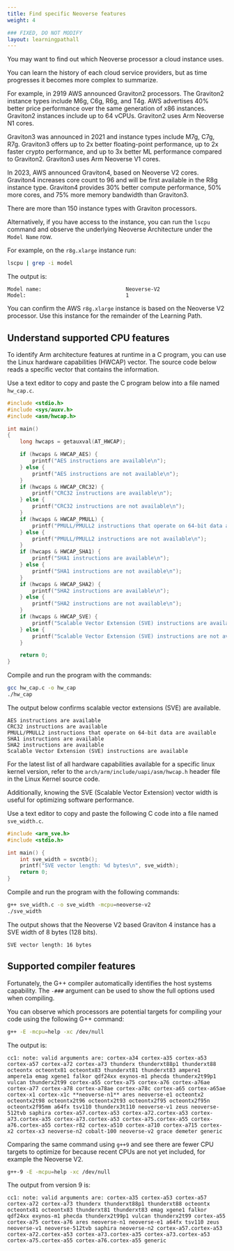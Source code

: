 ```yaml
---
title: Find specific Neoverse features
weight: 4

### FIXED, DO NOT MODIFY
layout: learningpathall
---
```


You may want to find out which Neoverse processor a cloud instance uses.

You can learn the history of each cloud service providers, but as time progresses it becomes more complex to summarize. 

For example, in 2919 AWS announced Graviton2 processors. The Graviton2 instance types include M6g, C6g, R6g, and T4g. AWS advertises 40% better price performance over the same generation of x86 instances. Graviton2 instances include up to 64 vCPUs. Graviton2 uses Arm Neoverse N1 cores.

Graviton3 was announced in 2021 and instance types include M7g, C7g, R7g. Graviton3 offers up to 2x better floating-point performance, up to 2x faster crypto performance, and up to 3x better ML performance compared to Graviton2. Graviton3 uses Arm Neoverse V1 cores.

In 2023, AWS announced Graviton4, based on Neoverse V2 cores. Graviton4 increases core count to 96 and will be first available in the R8g instance type. Graviton4 provides 30% better compute performance, 50% more cores, and 75% more memory bandwidth than Graviton3.

There are more than 150 instance types with Graviton processors.

Alternatively, if you have access to the instance, you can run the `lscpu` command and observe the underlying Neoverse Architecture under the `Model Name` row.

For example, on the `r8g.xlarge` instance run:

```bash
lscpu | grep -i model
```

The output is:

```output
Model name:                           Neoverse-V2
Model:                                1
```

You can confirm the AWS `r8g.xlarge` instance is based on the Neoverse V2 processor. Use this instance for the remainder of the Learning Path.

## Understand supported CPU features

To identify Arm architecture features at runtime in a C program, you can use the Linux hardware capabilities (HWCAP) vector. The source code below reads a specific vector that contains the information.

Use a text editor to copy and paste the C program below into a file named `hw_cap.c`.

```C
#include <stdio.h>
#include <sys/auxv.h>
#include <asm/hwcap.h>

int main()
{
    long hwcaps = getauxval(AT_HWCAP);

    if (hwcaps & HWCAP_AES) {
        printf("AES instructions are available\n");
    } else {
        printf("AES instructions are not available\n");
    }
    if (hwcaps & HWCAP_CRC32) {
        printf("CRC32 instructions are available\n");
    } else {
        printf("CRC32 instructions are not available\n");
    }
    if (hwcaps & HWCAP_PMULL) {
        printf("PMULL/PMULL2 instructions that operate on 64-bit data are available\n");
    } else {
        printf("PMULL/PMULL2 instructions are not available\n");
    }
    if (hwcaps & HWCAP_SHA1) {
        printf("SHA1 instructions are available\n");
    } else {
        printf("SHA1 instructions are not available\n");
    }
    if (hwcaps & HWCAP_SHA2) {
        printf("SHA2 instructions are available\n");
    } else {
        printf("SHA2 instructions are not available\n");
    }
    if (hwcaps & HWCAP_SVE) {
        printf("Scalable Vector Extension (SVE) instructions are available\n");
    } else {
        printf("Scalable Vector Extension (SVE) instructions are not available\n");
    }

    return 0;
}

```

Compile and run the program with the commands: 

```bash
gcc hw_cap.c -o hw_cap
./hw_cap
```

The output below confirms scalable vector extensions (SVE) are available.

```output
AES instructions are available
CRC32 instructions are available
PMULL/PMULL2 instructions that operate on 64-bit data are available
SHA1 instructions are available
SHA2 instructions are available
Scalable Vector Extension (SVE) instructions are available
```

For the latest list of all hardware capabilities available for a specific linux kernel version, refer to the `arch/arm/include/uapi/asm/hwcap.h` header file in the Linux Kernel source code.

Additionally, knowing the SVE (Scalable Vector Extension) vector width is useful for optimizing software performance. 

Use a text editor to copy and paste the following C code into a file named `sve_width.c`.  

```C
#include <arm_sve.h>
#include <stdio.h>

int main() {
    int sve_width = svcntb();
    printf("SVE vector length: %d bytes\n", sve_width);
    return 0;
}
```

Compile and run the program with the following commands: 

```bash
g++ sve_width.c -o sve_width -mcpu=neoverse-v2
./sve_width
```

The output shows that the Neoverse V2 based Graviton 4 instance has a SVE width of 8 bytes (128 bits).

```output
SVE vector length: 16 bytes
```

## Supported compiler features

Fortunately, the G++ compiler automatically identifies the host systems capability. The `-###` argument can be used to show the full options used when compiling. 

You can observe which processors are potential targets for compiling your code using the following G++ command:

```bash
g++ -E -mcpu=help -xc /dev/null
```

The output is:

```output
cc1: note: valid arguments are: cortex-a34 cortex-a35 cortex-a53 cortex-a57 cortex-a72 cortex-a73 thunderx thunderxt88p1 thunderxt88 octeontx octeontx81 octeontx83 thunderxt81 thunderxt83 ampere1 ampere1a emag xgene1 falkor qdf24xx exynos-m1 phecda thunderx2t99p1 vulcan thunderx2t99 cortex-a55 cortex-a75 cortex-a76 cortex-a76ae cortex-a77 cortex-a78 cortex-a78ae cortex-a78c cortex-a65 cortex-a65ae cortex-x1 cortex-x1c **neoverse-n1** ares neoverse-e1 octeontx2 octeontx2t98 octeontx2t96 octeontx2t93 octeontx2f95 octeontx2f95n octeontx2f95mm a64fx tsv110 thunderx3t110 neoverse-v1 zeus neoverse-512tvb saphira cortex-a57.cortex-a53 cortex-a72.cortex-a53 cortex-a73.cortex-a35 cortex-a73.cortex-a53 cortex-a75.cortex-a55 cortex-a76.cortex-a55 cortex-r82 cortex-a510 cortex-a710 cortex-a715 cortex-x2 cortex-x3 neoverse-n2 cobalt-100 neoverse-v2 grace demeter generic
```

Comparing the same command using `g++9` and see there are fewer CPU targets to optimize for because recent CPUs are not yet included, for example the Neoverse V2. 

```bash
g++-9 -E -mcpu=help -xc /dev/null
```

The output from version 9 is:

```output
cc1: note: valid arguments are: cortex-a35 cortex-a53 cortex-a57 cortex-a72 cortex-a73 thunderx thunderxt88p1 thunderxt88 octeontx octeontx81 octeontx83 thunderxt81 thunderxt83 emag xgene1 falkor qdf24xx exynos-m1 phecda thunderx2t99p1 vulcan thunderx2t99 cortex-a55 cortex-a75 cortex-a76 ares neoverse-n1 neoverse-e1 a64fx tsv110 zeus neoverse-v1 neoverse-512tvb saphira neoverse-n2 cortex-a57.cortex-a53 cortex-a72.cortex-a53 cortex-a73.cortex-a35 cortex-a73.cortex-a53 cortex-a75.cortex-a55 cortex-a76.cortex-a55 generic
```
